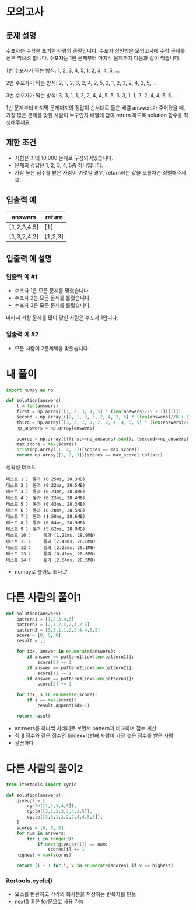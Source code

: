 # 모의고사

## 문제 설명
수포자는 수학을 포기한 사람의 준말입니다. 수포자 삼인방은 모의고사에 수학 문제를 전부 찍으려 합니다. 수포자는 1번 문제부터 마지막 문제까지 다음과 같이 찍습니다.

1번 수포자가 찍는 방식: 1, 2, 3, 4, 5, 1, 2, 3, 4, 5, ...

2번 수포자가 찍는 방식: 2, 1, 2, 3, 2, 4, 2, 5, 2, 1, 2, 3, 2, 4, 2, 5, ...

3번 수포자가 찍는 방식: 3, 3, 1, 1, 2, 2, 4, 4, 5, 5, 3, 3, 1, 1, 2, 2, 4, 4, 5, 5, ...

1번 문제부터 마지막 문제까지의 정답이 순서대로 들은 배열 answers가 주어졌을 때, 가장 많은 문제를 맞힌 사람이 누구인지 배열에 담아 return 하도록 solution 함수를 작성해주세요.

## 제한 조건
- 시험은 최대 10,000 문제로 구성되어있습니다.
- 문제의 정답은 1, 2, 3, 4, 5중 하나입니다.
- 가장 높은 점수를 받은 사람이 여럿일 경우, return하는 값을 오름차순 정렬해주세요.

## 입출력 예

|answers|return|
|-|-|
|[1,2,3,4,5]|[1]|
|[1,3,2,4,2]|[1,2,3]|

## 입출력 예 설명
### 입출력 예 #1

- 수포자 1은 모든 문제를 맞혔습니다.
- 수포자 2는 모든 문제를 틀렸습니다.
- 수포자 3은 모든 문제를 틀렸습니다.

따라서 가장 문제를 많이 맞힌 사람은 수포자 1입니다.

### 입출력 예 #2

- 모든 사람이 2문제씩을 맞췄습니다.

# 내 풀이
```python
import numpy as np

def solution(answers):
    l = len(answers)
    first = np.array(([1, 2, 3, 4, 5] * (len(answers)//5 + 1))[:l])
    second = np.array(([2, 1, 2, 3, 2, 4, 2, 5] * (len(answers)//8 + 1))[:l])
    third = np.array(([3, 3, 1, 1, 2, 2, 4, 4, 5, 5] * (len(answers)//10 + 1))[:l])
    np_answers = np.array(answers)
    
    scores = np.array([(first==np_answers).sum(), (second==np_answers).sum(), (third==np_answers).sum()])
    max_score = max(scores)
    print(np.array([1, 2, 3])[scores == max_score])
    return np.array([1, 2, 3])[scores == max_score].tolist()
```
정확성  테스트
```
테스트 1 〉	통과 (0.25ms, 28.3MB)
테스트 2 〉	통과 (0.22ms, 28.5MB)
테스트 3 〉	통과 (0.23ms, 28.8MB)
테스트 4 〉	통과 (0.23ms, 28.4MB)
테스트 5 〉	통과 (0.43ms, 28.3MB)
테스트 6 〉	통과 (0.28ms, 28.5MB)
테스트 7 〉	통과 (1.50ms, 28.6MB)
테스트 8 〉	통과 (0.64ms, 28.9MB)
테스트 9 〉	통과 (5.62ms, 28.9MB)
테스트 10 〉	통과 (1.22ms, 28.9MB)
테스트 11 〉	통과 (2.49ms, 28.8MB)
테스트 12 〉	통과 (2.23ms, 29.1MB)
테스트 13 〉	통과 (0.41ms, 28.6MB)
테스트 14 〉	통과 (2.64ms, 28.5MB)
```
- numpy로 풀어도 되나..?

# 다른 사람의 풀이1
```python
def solution(answers):
    pattern1 = [1,2,3,4,5]
    pattern2 = [2,1,2,3,2,4,2,5]
    pattern3 = [3,3,1,1,2,2,4,4,5,5]
    score = [0, 0, 0]
    result = []

    for idx, answer in enumerate(answers):
        if answer == pattern1[idx%len(pattern1)]:
            score[0] += 1
        if answer == pattern2[idx%len(pattern2)]:
            score[1] += 1
        if answer == pattern3[idx%len(pattern3)]:
            score[2] += 1

    for idx, s in enumerate(score):
        if s == max(score):
            result.append(idx+1)

    return result
```
- answers를 하나씩 차례대로 보면서 pattern과 비교하며 점수 계산
- 최대 점수와 같은 점수면 (index+1)번째 사람이 가장 높은 점수를 받은 사람
- 깔끔하다

# 다른 사람의 풀이2
```python
from itertools import cycle

def solution(answers):
    giveups = [
        cycle([1,2,3,4,5]),
        cycle([2,1,2,3,2,4,2,5]),
        cycle([3,3,1,1,2,2,4,4,5,5]),
    ]
    scores = [0, 0, 0]
    for num in answers:
        for i in range(3):
            if next(giveups[i]) == num:
                scores[i] += 1
    highest = max(scores)

    return [i + 1 for i, v in enumerate(scores) if v == highest]
```
### itertools.cycle()
- 요소를 반환하고 각각의 복사본을 저장하는 반복자를 만듦
- next() 혹은 for문으로 사용 가능
